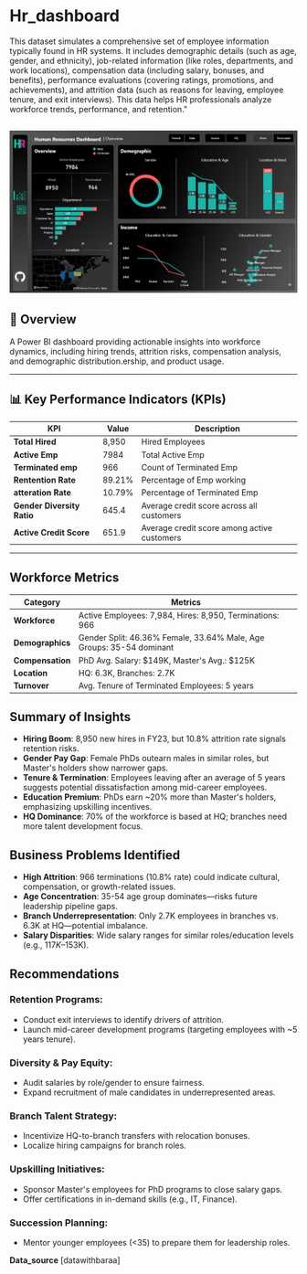 # Hr_dashboard

This dataset simulates a comprehensive set of employee information typically found in HR systems. It includes demographic details (such as age, gender, and ethnicity), job-related information (like roles, departments, and work locations), compensation data (including salary, bonuses, and benefits), performance evaluations (covering ratings, promotions, and achievements), and attrition data (such as reasons for leaving, employee tenure, and exit interviews). This data helps HR professionals analyze workforce trends, performance, and retention."

[![Power Bi Dashboard](dashboard.png)](https://app.powerbi.com/groups/me/reports/acf9af2c-2cbe-42fe-9b64-2755975492f1/0fd65a742fe4300614d9?experience=power-bi)
---

## 📌 Overview
A Power BI dashboard providing actionable insights into workforce dynamics, including hiring trends, attrition risks, compensation analysis, and demographic distribution.ership, and product usage.

---


## 📊 Key Performance Indicators (KPIs)

| KPI                      | Value     | Description |
|--------------------------|-----------|-------------|
| **Total Hired**      | 8,950    | Hired Employees |
| **Active Emp**           | 7984     | Total Active Emp |
| **Terminated emp**       | 966    | Count of Terminated Emp |
| **Rentention Rate**         | 89.21%     | Percentage of Emp working |
| **atteration Rate**          | 10.79%     | Percentage of Terminated Emp |
| **Gender Diversity Ratio** | 645.4     | Average credit score across all customers |
| **Active Credit Score**  | 651.9     | Average credit score among active customers |

---

## Workforce Metrics

| **Category**            | **Metrics**                                |
|-------------------------|--------------------------------------------|
| **Workforce**           | Active Employees: 7,984, Hires: 8,950, Terminations: 966 |
| **Demographics**        | Gender Split: 46.36% Female, 33.64% Male, Age Groups: 35-54 dominant |
| **Compensation**        | PhD Avg. Salary: $149K, Master's Avg.: $125K |
| **Location**            | HQ: 6.3K, Branches: 2.7K                  |
| **Turnover**            | Avg. Tenure of Terminated Employees: 5 years |

## Summary of Insights

- **Hiring Boom**: 8,950 new hires in FY23, but 10.8% attrition rate signals retention risks.
- **Gender Pay Gap**: Female PhDs outearn males in similar roles, but Master's holders show narrower gaps.
- **Tenure & Termination**: Employees leaving after an average of 5 years suggests potential dissatisfaction among mid-career employees.
- **Education Premium**: PhDs earn ~20% more than Master's holders, emphasizing upskilling incentives.
- **HQ Dominance**: 70% of the workforce is based at HQ; branches need more talent development focus.

## Business Problems Identified

- **High Attrition**: 966 terminations (10.8% rate) could indicate cultural, compensation, or growth-related issues.
- **Age Concentration**: 35-54 age group dominates—risks future leadership pipeline gaps.
- **Branch Underrepresentation**: Only 2.7K employees in branches vs. 6.3K at HQ—potential imbalance.
- **Salary Disparities**: Wide salary ranges for similar roles/education levels (e.g., $117K–$153K).

## Recommendations

### Retention Programs:
- Conduct exit interviews to identify drivers of attrition.
- Launch mid-career development programs (targeting employees with ~5 years tenure).
  
### Diversity & Pay Equity:
- Audit salaries by role/gender to ensure fairness.
- Expand recruitment of male candidates in underrepresented areas.
  
### Branch Talent Strategy:
- Incentivize HQ-to-branch transfers with relocation bonuses.
- Localize hiring campaigns for branch roles.

### Upskilling Initiatives:
- Sponsor Master's employees for PhD programs to close salary gaps.
- Offer certifications in in-demand skills (e.g., IT, Finance).

### Succession Planning:
- Mentor younger employees (<35) to prepare them for leadership roles.


 **Data_source** [datawithbaraa]
